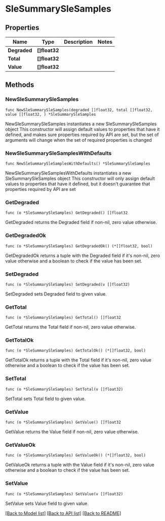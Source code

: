 # SleSummarySleSamples

## Properties

Name | Type | Description | Notes
------------ | ------------- | ------------- | -------------
**Degraded** | **[]float32** |  | 
**Total** | **[]float32** |  | 
**Value** | **[]float32** |  | 

## Methods

### NewSleSummarySleSamples

`func NewSleSummarySleSamples(degraded []float32, total []float32, value []float32, ) *SleSummarySleSamples`

NewSleSummarySleSamples instantiates a new SleSummarySleSamples object
This constructor will assign default values to properties that have it defined,
and makes sure properties required by API are set, but the set of arguments
will change when the set of required properties is changed

### NewSleSummarySleSamplesWithDefaults

`func NewSleSummarySleSamplesWithDefaults() *SleSummarySleSamples`

NewSleSummarySleSamplesWithDefaults instantiates a new SleSummarySleSamples object
This constructor will only assign default values to properties that have it defined,
but it doesn't guarantee that properties required by API are set

### GetDegraded

`func (o *SleSummarySleSamples) GetDegraded() []float32`

GetDegraded returns the Degraded field if non-nil, zero value otherwise.

### GetDegradedOk

`func (o *SleSummarySleSamples) GetDegradedOk() (*[]float32, bool)`

GetDegradedOk returns a tuple with the Degraded field if it's non-nil, zero value otherwise
and a boolean to check if the value has been set.

### SetDegraded

`func (o *SleSummarySleSamples) SetDegraded(v []float32)`

SetDegraded sets Degraded field to given value.


### GetTotal

`func (o *SleSummarySleSamples) GetTotal() []float32`

GetTotal returns the Total field if non-nil, zero value otherwise.

### GetTotalOk

`func (o *SleSummarySleSamples) GetTotalOk() (*[]float32, bool)`

GetTotalOk returns a tuple with the Total field if it's non-nil, zero value otherwise
and a boolean to check if the value has been set.

### SetTotal

`func (o *SleSummarySleSamples) SetTotal(v []float32)`

SetTotal sets Total field to given value.


### GetValue

`func (o *SleSummarySleSamples) GetValue() []float32`

GetValue returns the Value field if non-nil, zero value otherwise.

### GetValueOk

`func (o *SleSummarySleSamples) GetValueOk() (*[]float32, bool)`

GetValueOk returns a tuple with the Value field if it's non-nil, zero value otherwise
and a boolean to check if the value has been set.

### SetValue

`func (o *SleSummarySleSamples) SetValue(v []float32)`

SetValue sets Value field to given value.



[[Back to Model list]](../README.md#documentation-for-models) [[Back to API list]](../README.md#documentation-for-api-endpoints) [[Back to README]](../README.md)


